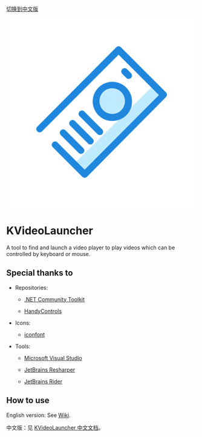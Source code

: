 [切换到中文版](README_zh.md)

![Logo](images/logo.svg)

# KVideoLauncher

A tool to find and launch a video player to play videos which can be controlled by keyboard or mouse.

## Special thanks to

- Repositories:
  
   - [.NET Community Toolkit](https://github.com/CommunityToolkit/dotnet)
  
   - [HandyControls](https://github.com/ghost1372/HandyControls)

- Icons:
  
   - [iconfont](https://www.iconfont.cn/)

- Tools:
  
   - [Microsoft Visual Studio](https://visualstudio.microsoft.com/)
  
   - [JetBrains Resharper](https://www.jetbrains.com/resharper/)
  
   - [JetBrains Rider](https://www.jetbrains.com/rider/)

## How to use

English version: See [Wiki](https://github.com/SuKacaCoding/video-launcher/wiki).

中文版：见 [KVideoLauncher 中文文档](https://flowus.cn/share/9e3c4aa3-1f7e-4f1a-adf2-82b7706c5f23)。
